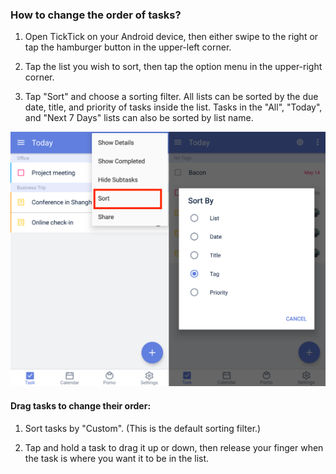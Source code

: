 ### How to change the order of tasks?

1. Open TickTick on your Android device, then either swipe to the right or tap the hamburger button in the upper-left corner.

2. Tap the list you wish to sort, then tap the option menu in the upper-right corner.

3. Tap "Sort" and choose a sorting filter. All lists can be sorted by the due date, title, and priority of tasks inside the list. Tasks in the "All", "Today", and "Next 7 Days" lists can also be sorted by list name.

![](../../images/ticktick-android-app/task/Slice%205.png)

#### Drag tasks to change their order:

1. Sort tasks by "Custom". (This is the default sorting filter.)

2. Tap and hold a task to drag it up or down, then release your finger when the task is where you want it to be in the list.


